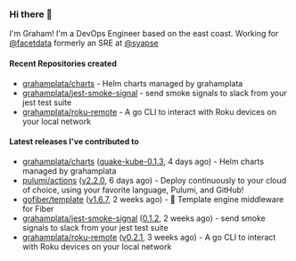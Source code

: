 ### Hi there 👋

I'm Graham! I'm a DevOps Engineer based on the east coast. Working for [@facetdata](https://github.com/facetdata) formerly an SRE at [@syapse](https://github.com/syapse)

#### Recent Repositories created
- [grahamplata/charts](https://github.com/grahamplata/charts) - Helm charts managed by grahamplata
- [grahamplata/jest-smoke-signal](https://github.com/grahamplata/jest-smoke-signal) - send smoke signals to slack from your jest test suite
- [grahamplata/roku-remote](https://github.com/grahamplata/roku-remote) - A go CLI to interact with Roku devices on your local network

#### Latest releases I've contributed to


- [grahamplata/charts](https://github.com/grahamplata/charts) ([quake-kube-0.1.3](https://github.com/grahamplata/charts/releases/tag/quake-kube-0.1.3), 4 days ago) - Helm charts managed by grahamplata
- [pulumi/actions](https://github.com/pulumi/actions) ([v2.2.0](https://github.com/pulumi/actions/releases/tag/v2.2.0), 6 days ago) - Deploy continuously to your cloud of choice, using your favorite language, Pulumi, and GitHub!
- [gofiber/template](https://github.com/gofiber/template) ([v1.6.7](https://github.com/gofiber/template/releases/tag/v1.6.7), 2 weeks ago) - 🧬 Template engine middleware for Fiber
- [grahamplata/jest-smoke-signal](https://github.com/grahamplata/jest-smoke-signal) ([0.1.2](https://github.com/grahamplata/jest-smoke-signal/releases/tag/0.1.2), 2 weeks ago) - send smoke signals to slack from your jest test suite
- [grahamplata/roku-remote](https://github.com/grahamplata/roku-remote) ([v0.2.1](https://github.com/grahamplata/roku-remote/releases/tag/v0.2.1), 3 weeks ago) - A go CLI to interact with Roku devices on your local network
